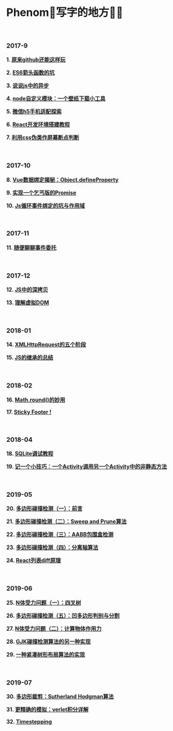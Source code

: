 # Phenom🐤写字的地方📝📝

<br/>

### 2017-9

**1. [原来github还能这样玩](https://github.com/phenomLi/myBlog/issues/1)**

**2. [ES6箭头函数的坑](https://github.com/phenomLi/myBlog/issues/2)**

**3. [说说js中的异步](https://github.com/phenomLi/myBlog/issues/3)**

**4. [node自定义模块：一个壁纸下载小工具](https://github.com/phenomLi/myBlog/issues/4)**

**5. [微信h5手机适配探索](https://github.com/phenomLi/myBlog/issues/5)**

**6. [React开发环境搭建教程](https://github.com/phenomLi/myBlog/issues/6)**

**7. [利用css伪类作屏幕断点判断](https://github.com/phenomLi/myBlog/issues/7)**

<br/>

### 2017-10

**8. [Vue数据绑定揭秘：Object.defineProperty](https://github.com/phenomLi/myBlog/issues/8)**

**9. [实现一个乞丐版的Promise](https://github.com/phenomLi/myBlog/issues/9)**

**10. [Js循环事件绑定的坑与作用域](https://github.com/phenomLi/myBlog/issues/10)**

<br/>

### 2017-11

**11. [随便聊聊事件委托](https://github.com/phenomLi/myBlog/issues/11)**

<br/>

### 2017-12

**12. [JS中的深拷贝](https://github.com/phenomLi/myBlog/issues/12)**

**13. [理解虚拟DOM](https://github.com/phenomLi/myBlog/issues/13)**

<br/>

### 2018-01

**14. [XMLHttpRequest的五个阶段](https://github.com/phenomLi/myBlog/issues/14)**

**15. [JS的继承的总结](https://github.com/phenomLi/myBlog/issues/15)**

<br/>

### 2018-02

**16. [Math.round()的妙用](https://github.com/phenomLi/myBlog/issues/16)**

**17. [Sticky Footer !](https://github.com/phenomLi/myBlog/issues/17)**

<br/>

### 2018-04

**18. [SQLite调试教程](https://github.com/phenomLi/myBlog/issues/18)**

**19. [记一个小技巧：一个Activity调用另一个Activity中的非静态方法](https://github.com/phenomLi/myBlog/issues/19)**

<br/>

### 2019-05

**20. [多边形碰撞检测（一）：前言](https://github.com/phenomLi/myBlog/issues/20)**

**21. [多边形碰撞检测（二）：Sweep and Prune算法](https://github.com/phenomLi/myBlog/issues/21)**

**22. [多边形碰撞检测（三）：AABB包围盒检测](https://github.com/phenomLi/myBlog/issues/22)**

**23. [多边形碰撞检测（四）：分离轴算法](https://github.com/phenomLi/myBlog/issues/23)**

**24. [React列表diff原理](https://github.com/phenomLi/myBlog/issues/24)**

<br/>

### 2019-06
**25. [N体受力问题（一）：四叉树](https://github.com/phenomLi/myBlog/issues/25)**

**26. [多边形碰撞检测（五）：凹多边形判别与分割](https://github.com/phenomLi/myBlog/issues/26)**

**27. [N体受力问题（二）：计算物体作用力](https://github.com/phenomLi/myBlog/issues/27)**

**28. [GJK碰撞检测算法的另一种实现](https://github.com/phenomLi/myBlog/issues/28)**

**29. [一种紧凑树形布局算法的实现](https://github.com/phenomLi/myBlog/issues/29)**

<br/>

### 2019-07
**30. [多边形裁剪：Sutherland Hodgman算法](https://github.com/phenomLi/myBlog/issues/30)**

**31. [更精确的模拟：verlet积分详解](https://github.com/phenomLi/myBlog/issues/31)**

**32. [Timestepping](https://github.com/phenomLi/myBlog/issues/32)**
